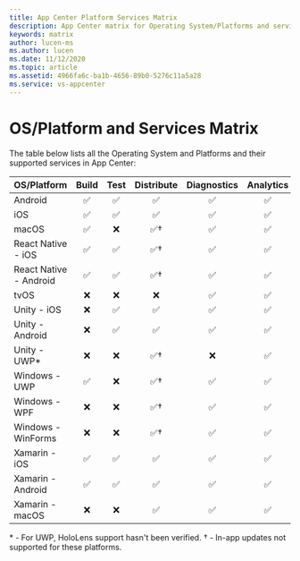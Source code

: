 ```yaml
---
title: App Center Platform Services Matrix
description: App Center matrix for Operating System/Platforms and services
keywords: matrix
author: lucen-ms
ms.author: lucen
ms.date: 11/12/2020
ms.topic: article
ms.assetid: 4966fa6c-ba1b-4656-89b0-5276c11a5a28
ms.service: vs-appcenter
---
```


# OS/Platform and Services Matrix

The table below lists all the Operating System and Platforms and their supported services in App Center:

| OS/Platform            | Build | Test | Distribute | Diagnostics | Analytics |
| :--------------------- | :---: | :--: | :--------: | :-----:     | :-------: |
| Android                |  ✅   |  ✅  |     ✅       |   ✅       |    ✅     |
| iOS                    |  ✅   |  ✅  |     ✅       |   ✅       |    ✅     |
| macOS                  |  ✅   |  ❌  |     ✅†      |   ✅       |    ✅     |
| React Native - iOS     |  ✅   |  ✅  |     ✅†      |   ✅       |    ✅     |
| React Native - Android |  ✅   |  ✅  |     ✅†      |   ✅       |    ✅     |
| tvOS                   |  ❌   |  ❌  |     ❌       |   ✅       |    ✅     |
| Unity - iOS            |  ❌   |  ✅  |     ✅       |   ✅       |    ✅     |
| Unity - Android        |  ❌   |  ✅  |     ✅       |   ✅       |    ✅     |
| Unity - UWP*           |  ❌   |  ❌  |     ✅†      |   ❌       |    ✅     |
| Windows - UWP          |  ✅   |  ❌  |     ✅†      |   ✅       |    ✅     |
| Windows - WPF          |  ❌   |  ❌  |     ✅†      |   ✅       |    ✅     |
| Windows - WinForms     |  ❌   |  ❌  |     ✅†      |   ✅       |    ✅     |
| Xamarin - iOS          |  ✅   |  ✅  |     ✅       |   ✅       |    ✅     |
| Xamarin - Android      |  ✅   |  ✅  |     ✅       |   ✅       |    ✅     |
| Xamarin - macOS        |  ❌   |  ❌  |     ✅       |   ✅       |    ✅     |

\* - For UWP, HoloLens support hasn't been verified.
† - In-app updates not supported for these platforms.
